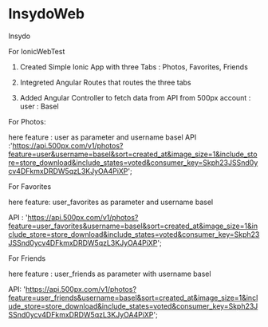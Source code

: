 # InsydoWeb
Insydo

For IonicWebTest

1. Created Simple Ionic App with three Tabs : Photos, Favorites, Friends

2. Integreted Angular Routes that routes the three tabs

3. Added Angular Controller to fetch data from API from 500px account : user : Basel

For Photos:

here feature : user  as parameter and username basel
API :'https://api.500px.com/v1/photos?feature=user&username=basel&sort=created_at&image_size=1&include_store=store_download&include_states=voted&consumer_key=Skph23JSSnd0ycv4DFkmxDRDW5qzL3KJyOA4PiXP';

For Favorites 

here feature: user_favorites as parameter and username basel

API : 'https://api.500px.com/v1/photos?feature=user_favorites&username=basel&sort=created_at&image_size=1&include_store=store_download&include_states=voted&consumer_key=Skph23JSSnd0ycv4DFkmxDRDW5qzL3KJyOA4PiXP';

For Friends

here feature : user_friends as parameter with username basel

API: 'https://api.500px.com/v1/photos?feature=user_friends&username=basel&sort=created_at&image_size=1&include_store=store_download&include_states=voted&consumer_key=Skph23JSSnd0ycv4DFkmxDRDW5qzL3KJyOA4PiXP';

